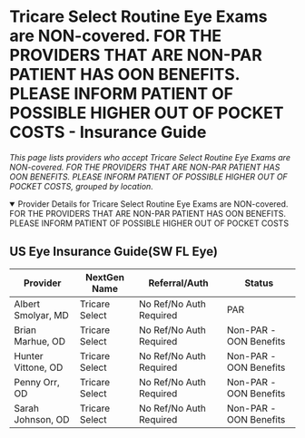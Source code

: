 # Tricare Select Routine Eye Exams are NON-covered. FOR THE PROVIDERS THAT ARE NON-PAR PATIENT HAS OON BENEFITS. PLEASE INFORM PATIENT OF POSSIBLE HIGHER OUT OF POCKET COSTS - Insurance Guide

*This page lists providers who accept Tricare Select Routine Eye Exams are NON-covered. FOR THE PROVIDERS THAT ARE NON-PAR PATIENT HAS OON BENEFITS. PLEASE INFORM PATIENT OF POSSIBLE HIGHER OUT OF POCKET COSTS, grouped by location.*

<details open><summary>Provider Details for Tricare Select Routine Eye Exams are NON-covered. FOR THE PROVIDERS THAT ARE NON-PAR PATIENT HAS OON BENEFITS. PLEASE INFORM PATIENT OF POSSIBLE HIGHER OUT OF POCKET COSTS</summary>

## US Eye Insurance Guide(SW FL Eye)

| Provider | NextGen Name | Referral/Auth | Status |
|----------|-------------|--------------|--------|
| Albert Smolyar, MD | Tricare Select | No Ref/No Auth Required | PAR |
| Brian Marhue, OD | Tricare Select | No Ref/No Auth Required | Non-PAR -OON Benefits |
| Hunter Vittone, OD | Tricare Select | No Ref/No Auth Required | Non-PAR -OON Benefits |
| Penny Orr, OD | Tricare Select | No Ref/No Auth Required | Non-PAR -OON Benefits |
| Sarah Johnson, OD | Tricare Select | No Ref/No Auth Required | Non-PAR -OON Benefits |

</details>

